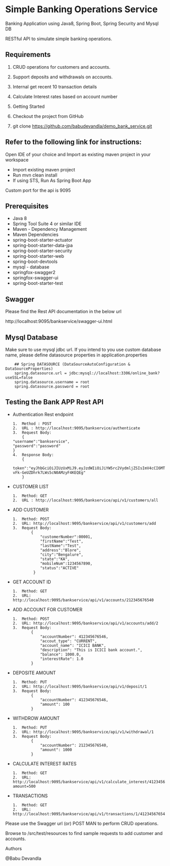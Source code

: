 # Simple Banking Operations Service

Banking Application using Java8, Spring Boot, Spring Security and Mysql DB

RESTful API to simulate simple banking operations.

Requirements
-------------
  1.	CRUD operations for customers and accounts.
		
  2.	Support deposits and withdrawals on accounts.
	
  3.	Internal get recent 10 transaction details
	
  4.	Calculate Interest rates based on account number 
	
  5.	Getting Started
  6. Checkout the project from GitHub
  7. git clone https://github.com/babudevandla/demo_bank_service.git

	
	
Refer to the following link for instructions:
---------------------------------------------

Open IDE of your choice and Import as existing maven project in your workspace

- Import existing maven project
- Run mvn clean install
- If using STS, Run As Spring Boot App

Custom port for the api is 9095

Prerequisites
-------------
-	Java 8
-	Spring Tool Suite 4 or similar IDE
-	Maven - Dependency Management
-	Maven Dependencies
-	spring-boot-starter-actuator
-	spring-boot-starter-data-jpa
-	spring-boot-starter-security
-	spring-boot-starter-web
-	spring-boot-devtools
-	mysql - database
-	springfox-swagger2
-	springfox-swagger-ui
-	spring-boot-starter-test

Swagger
-------------------

Please find the Rest API documentation in the below url

http://localhost:9095/bankservice/swagger-ui.html


Mysql Database
---------------
Make sure to use mysql jdbc url. If you intend to you use custom database name, please define datasource properties in application.properties

		## Spring DATASOURCE (DataSourceAutoConfiguration & DataSourceProperties)
		spring.datasource.url = jdbc:mysql://localhost:3306/online_bank?useSSL=false
		spring.datasource.username = root
		spring.datasource.password = root


Testing the Bank APP Rest API
------------------------------
-	Authentication Rest endpoint 


		1.	Method : POST
		2.	URL : http://localhost:9095/bankservice/authenticate
		3.	Request Body: 
			{
    	"username":"bankservice",
    	"password":"password"
		}
		4.	Response Body:
			{
				token":"eyJhbGciOiJIUzUxMiJ9.eyJzdWIiOiJiYW5rc2VydmljZSIsImV4cCI6MTY1MTQyMTUzMSwiaWF0IjoxNjUxNDAzNTMxfQ.MPSqVuhsne_JIc92mnAjKJJhhHUpOUNv8HSb60KrAKUU8_1X75ajkx-vFk-GeUZDhrk7LWs5cN0AMzyF4KEQEg"
			}

-	CUSTOMER LIST


		1.	Method: GET
		2.	URL : http://localhost:9095/bankservice/api/v1/customers/all
	
-	ADD CUSTOMER

		1.	Method: POST
		2.	URL: http://localhost:9095/bankservice/api/v1/customers/add
		3.	Request Body:
				{
					"customerNumber":00001,
					"firstName":"Test",
					"lastName":"Test",
					"address":"Blore",
					"city":"Bengalure",
					"state":"KA",
					"mobileNum":1234567890,
					"status":"ACTIVE"
				 }

-	GET ACCOUNT ID

		1.	Method: GET
		2.	URL: http://localhost:9095/bankservice/api/v1/accounts/212345676540

-	ADD ACCOUNT FOR CUSTOMER

		1.	Method: POST
		2.	URL: http://localhost:9095/bankservice/api/v1/accounts/add/2
		3.	Request Body:
				{
					"accountNumber": 412345676546,
					"accout_type": "CURRENT",
					"account_name": "ICICI BANK",
					"description": "This is ICICI bank account.",
					"balance": 1000.0,
					"interestRate": 1.0
				}


-	DEPOSITE AMOUNT

		1.	Method: PUT
		2.	URL: http://localhost:9095/bankservice/api/v1/deposit/1
		3.	Request Body:
				{
					"accountNumber": 412345676546,
					"amount": 100
				}
				 
				 
-	WITHDROW AMOUNT

		1.	Method: PUT
		2.	URL: http://localhost:9095/bankservice/api/v1/withdrawal/1
		3.	Request Body:
				{
					"accountNumber": 212345676540,
					"amount": 1000
				}
				 
-	CALCULATE INTEREST RATES

		1.	Method: GET
		2.	URL: http://localhost:9095/bankservice/api/v1/calculate_interest/412345676546?amount=500
		
				 
-	TRANSACTIONS

		1.	Method: GET
		2.	URL: http://localhost:9095/bankservice/api/v1/transactions/1/412345676546
		

Please use the Swagger url (or) POST MAN to perform CRUD operations.

Browse to /src/test/resources to find sample requests to add customer and accounts.


Authors

@Babu Devandla
